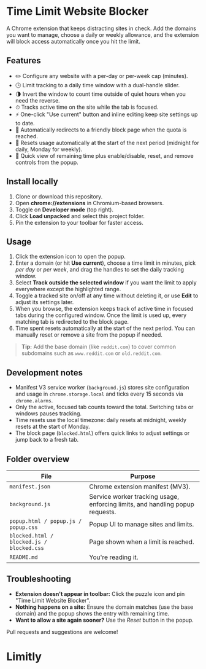 # Time Limit Website Blocker

A Chrome extension that keeps distracting sites in check. Add the domains you want to manage, choose a daily or weekly allowance, and the extension will block access automatically once you hit the limit.

## Features

- ✏️ Configure any website with a per-day or per-week cap (minutes).
- 🕒 Limit tracking to a daily time window with a dual-handle slider.
- 🌗 Invert the window to count time outside of quiet hours when you need the reverse.
- ⏱ Tracks active time on the site while the tab is focused.
- ⚡ One-click "Use current" button and inline editing keep site settings up to date.
- 🚫 Automatically redirects to a friendly block page when the quota is reached.
- 🔁 Resets usage automatically at the start of the next period (midnight for daily, Monday for weekly).
- 🧮 Quick view of remaining time plus enable/disable, reset, and remove controls from the popup.

## Install locally

1. Clone or download this repository.
2. Open **chrome://extensions** in Chromium-based browsers.
3. Toggle on **Developer mode** (top right).
4. Click **Load unpacked** and select this project folder.
5. Pin the extension to your toolbar for faster access.

## Usage

1. Click the extension icon to open the popup.
2. Enter a domain (or hit **Use current**), choose a time limit in minutes, pick *per day* or *per week*, and drag the handles to set the daily tracking window.
3. Select **Track outside the selected window** if you want the limit to apply everywhere except the highlighted range.
4. Toggle a tracked site on/off at any time without deleting it, or use **Edit** to adjust its settings later.
5. When you browse, the extension keeps track of active time in focused tabs during the configured window. Once the limit is used up, every matching tab is redirected to the block page.
6. Time spent resets automatically at the start of the next period. You can manually reset or remove a site from the popup if needed.

> **Tip:** Add the base domain (like `reddit.com`) to cover common subdomains such as `www.reddit.com` or `old.reddit.com`.

## Development notes

- Manifest V3 service worker (`background.js`) stores site configuration and usage in `chrome.storage.local` and ticks every 15 seconds via `chrome.alarms`.
- Only the active, focused tab counts toward the total. Switching tabs or windows pauses tracking.
- Time resets use the local timezone: daily resets at midnight, weekly resets at the start of Monday.
- The block page (`blocked.html`) offers quick links to adjust settings or jump back to a fresh tab.

## Folder overview

| File | Purpose |
| --- | --- |
| `manifest.json` | Chrome extension manifest (MV3). |
| `background.js` | Service worker tracking usage, enforcing limits, and handling popup requests. |
| `popup.html / popup.js / popup.css` | Popup UI to manage sites and limits. |
| `blocked.html / blocked.js / blocked.css` | Page shown when a limit is reached. |
| `README.md` | You're reading it. |

## Troubleshooting

- **Extension doesn't appear in toolbar:** Click the puzzle icon and pin "Time Limit Website Blocker".
- **Nothing happens on a site:** Ensure the domain matches (use the base domain) and the popup shows the entry with remaining time.
- **Want to allow a site again sooner?** Use the *Reset* button in the popup.

Pull requests and suggestions are welcome!
# Limitly
